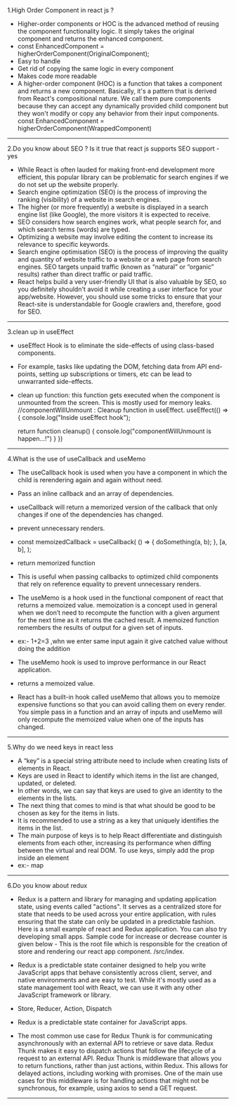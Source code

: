 1.High Order Component in react js ?

- Higher-order components or HOC is the advanced method of reusing the component functionality logic. It simply takes the original component and returns the enhanced component.
- const EnhancedComponent = higherOrderComponent(OriginalComponent);
- Easy to handle
- Get rid of copying the same logic in every component
- Makes code more readable
- A higher-order component (HOC) is a function that takes a component and returns a new component. Basically, it's a pattern that is derived from React's compositional nature. We call them pure components because they can accept any dynamically provided child component but they won't modify or copy any behavior from their input components. const EnhancedComponent = higherOrderComponent(WrappedComponent)


------------------------------------------------------------------------------------------------------------------------------------------

2.Do you know about SEO ? Is it true that react js supports SEO support - yes

- While React is often lauded for making front-end development more efficient, this popular library can be problematic for search engines if we do not set up the website properly.
- Search engine optimization (SEO) is the process of improving the ranking (visibility) of a website in search engines.
-  The higher (or more frequently) a website is displayed in a search engine list (like Google), the more visitors it is expected to receive.
- SEO considers how search engines work, what people search for, and which search terms (words) are typed. 
- Optimizing a website may involve editing the content to increase its relevance to specific keywords.
- Search engine optimisation (SEO) is the process of improving the quality and quantity of website traffic to a website or a web page from search engines. SEO targets unpaid traffic (known as “natural” or “organic” results) rather than direct traffic or paid traffic. 
- React helps build a very user-friendly UI that is also valuable by SEO, so you definitely shouldn't avoid it while creating a user interface for your app/website. However, you should use some tricks to ensure that your React-site is understandable for Google crawlers and, therefore, good for SEO.

------------------------------------------------------------------------------------------------------------------------------------------
3.clean up in useEffect

- useEffect Hook is to eliminate the side-effects of using class-based components.
- For example, tasks like updating the DOM, fetching data from API end-points, setting up subscriptions or timers, etc can be lead to unwarranted side-effects.
- clean up function: this function gets executed when the component is unmounted from the screen. This is mostly used for memory leaks. //componentWillUnmount : Cleanup function in useEffect.
 useEffect(() =>{ console.log("Inside useEffect hook");

    return function cleanup() {
        console.log("componentWillUnmount is happen...!")
    }
  })

------------------------------------------------------------------------------------------------------------------------------------------
4.What is the use of useCallback and useMemo

- The useCallback hook is used when you have a component in which the child is rerendering again and again without need.
- Pass an inline callback and an array of dependencies. 
- useCallback will return a memorized version of the callback that only changes if one of the dependencies has changed.
- prevent unnecessary renders.
- const memoizedCallback = useCallback(
 () => {
   doSomething(a, b);
 },
 [a, b],
);
- return memorized function
- This is useful when passing callbacks to optimized child components that rely on reference equality to prevent unnecessary renders.


- The useMemo is a hook used in the functional component of react that returns a memoized value.  memoization is a concept used in general when we don’t need to recompute the function with a given argument for the next time as it returns the cached result. A memoized function remembers the results of output for a given set of inputs. 
- ex:- 1+2=3 ,whn we enter same input again it give catched value without doing the addition
- The useMemo hook is used to improve performance in our React application.
- returns a memoized value.
- React has a built-in hook called useMemo that allows you to memoize expensive functions so that you can avoid calling them on every render. You simple pass in a function and an array of inputs and useMemo will only recompute the memoized value when one of the inputs has changed.

------------------------------------------------------------------------------------------------------------------------------------------
5.Why do we need keys in react less

- A “key” is a special string attribute need to include when creating lists of elements in React.
- Keys are used in React to identify which items in the list are changed, updated, or deleted.
- In other words, we can say that keys are used to give an identity to the elements in the lists.
- The next thing that comes to mind is that what should be good to be chosen as key for the items in lists.
- It is recommended to use a string as a key that uniquely identifies the items in the list. 
- The main purpose of keys is to help React differentiate and distinguish elements from each other, increasing its performance when diffing between the virtual and real DOM. To use keys, simply add the prop inside an element
- ex:- map

------------------------------------------------------------------------------------------------------------------------------------------
6.Do you know about redux

- Redux is a pattern and library for managing and updating application state, using events called "actions". It serves as a centralized store for state that needs to be used across your entire application, with rules ensuring that the state can only be updated in a predictable fashion. Here is a small example of react and Redux application. You can also try developing small apps. Sample code for increase or decrease counter is given below - This is the root file which is responsible for the creation of store and rendering our react app component. /src/index.
- Redux is a predictable state container designed to help you write JavaScript apps that behave consistently across client, server, and native environments and are easy to test. While it's mostly used as a state management tool with React, we can use it with any other JavaScript framework or library.
- Store, Reducer, Action, Dispatch
- Redux is a predictable state container for JavaScript apps.

- The most common use case for Redux Thunk is for communicating asynchronously with an external API to retrieve or save data. Redux Thunk makes it easy to dispatch actions that follow the lifecycle of a request to an external API. Redux Thunk is middleware that allows you to return functions, rather than just actions, within Redux. This allows for delayed actions, including working with promises. One of the main use cases for this middleware is for handling actions that might not be synchronous, for example, using axios to send a GET request.
------------------------------------------------------------------------------------------------------------------------------------------